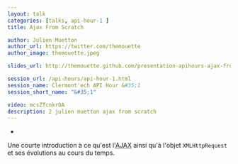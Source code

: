 ```yaml
---
layout: talk
categories: [talks, api-hour-1 ]
title: Ajax From Scratch

author: Julien Muetton
author_url: https://twitter.com/themouette
author_image: themouette.jpeg

slides_url: http://themouette.github.com/presentation-apihours-ajax-from-scratch/

session_url: /api-hours/api-hour-1.html
session_name: Clermont'ech API Hour &#35;1
session_short_name: "&#35;1"

video: mcsZTcnkrOA
description: 2 julien muetton ajax from scratch
---
```

-

Une courte introduction à ce qu'est l'<acronym title="Asynchronous Javascript And Xml">AJAX</acronym>
ainsi qu'à l'objet `XMLHttpRequest` et ses évolutions au cours du temps.
